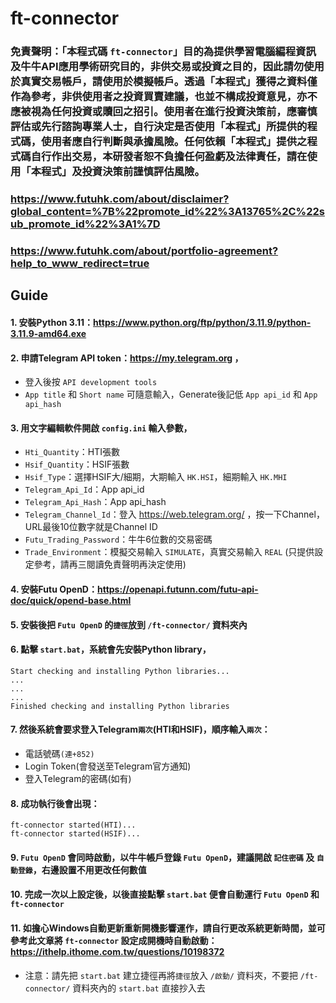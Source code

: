# ft-connector

### 免責聲明：「本程式碼 `ft-connector`」目的為提供學習電腦編程資訊及牛牛API應用學術研究目的，非供交易或投資之目的，因此請勿使用於真實交易帳戶，請使用於模擬帳戶。透過「本程式」獲得之資料僅作為參考，非供使用者之投資買賣建議，也並不構成投資意見，亦不應被視為任何投資或贖回之招引。使用者在進行投資決策前，應審慎評估或先行諮詢專業人士，自行決定是否使用「本程式」所提供的程式碼，使用者應自行判斷與承擔風險。任何依賴「本程式」提供之程式碼自行作出交易，本研發者恕不負擔任何盈虧及法律責任，請在使用「本程式」及投資決策前謹慎評估風險。

### https://www.futuhk.com/about/disclaimer?global_content=%7B%22promote_id%22%3A13765%2C%22sub_promote_id%22%3A1%7D

### https://www.futuhk.com/about/portfolio-agreement?help_to_www_redirect=true


## Guide


#### 1. 安裝Python 3.11：https://www.python.org/ftp/python/3.11.9/python-3.11.9-amd64.exe


#### 2. 申請Telegram API token：https://my.telegram.org ，
- 登入後按 `API development tools`
- `App title` 和 `Short name` 可隨意輸入，Generate後記低 `App api_id` 和 `App api_hash`


#### 3. 用文字編輯軟件開啟 `config.ini` 輸入參數，
- `Hti_Quantity`：HTI張數
- `Hsif_Quantity`：HSIF張數
- `Hsif_Type`：選擇HSIF大/細期，大期輸入 `HK.HSI`，細期輸入 `HK.MHI`
- `Telegram_Api_Id`：App api_id
- `Telegram_Api_Hash`：App api_hash
- `Telegram_Channel_Id`：登入 https://web.telegram.org/ ，按一下Channel，URL最後10位數字就是Channel ID
- `Futu_Trading_Password`：牛牛6位數的交易密碼
- `Trade_Environment`：模擬交易輸入 `SIMULATE`，真實交易輸入 `REAL` (只提供設定參考，請再三閱讀免責聲明再決定使用)


#### 4. 安裝Futu OpenD：https://openapi.futunn.com/futu-api-doc/quick/opend-base.html


#### 5. 安裝後把 `Futu OpenD` 的`捷徑`放到 `/ft-connector/` 資料夾內


#### 6. 點擊 `start.bat`，系統會先安裝Python library，
```
Start checking and installing Python libraries...
...
...
...
Finished checking and installing Python libraries
```


#### 7. 然後系統會要求登入Telegram`兩次`(HTI和HSIF)，順序輸入`兩次`：
- 電話號碼`(連+852)`
- Login Token(會發送至Telegram官方通知)
- 登入Telegram的密碼(如有)


#### 8. 成功執行後會出現：
```
ft-connector started(HTI)...
ft-connector started(HSIF)...
```


#### 9. `Futu OpenD` 會同時啟動，以牛牛帳戶登錄 `Futu OpenD`，建議開啟 `記住密碼` 及 `自動登錄`，右邊設置不用更改任何數值


#### 10. 完成一次以上設定後，以後直接點擊 `start.bat` 便會自動運行 `Futu OpenD` 和 `ft-connector`


#### 11. 如擔心Windows自動更新重新開機影響運作，請自行更改系統更新時間，並可參考此文章將 `ft-connector` 設定成開機時自動啟動：https://ithelp.ithome.com.tw/questions/10198372
- 注意：請先把 `start.bat` 建立捷徑再將`捷徑`放入 `/啟動/` 資料夾，不要把 `/ft-connector/` 資料夾內的 `start.bat` 直接抄入去
